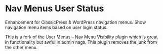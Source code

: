 # Nav Menus User Status

Enhancement for ClassicPress & WordPress navigation menus. Show navigation menu items based on user login status.

This is a fork of the [User Menus – Nav Menu Visibility](https://wordpress.org/plugins/user-menus/) plugin which is great in functionality but awful in admin nags. This plugin removes the junk from the other menu.
